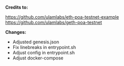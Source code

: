 **Credits to:**

https://github.com/ulamlabs/eth-poa-testnet-example
https://github.com/ulamlabs/geth-poa-testnet

**Changes:**

- Adjusted genesis.json
- Fix linebreaks in entrypoint.sh
- Adjust config in entrypoint.sh
- Adjust docker-compose
